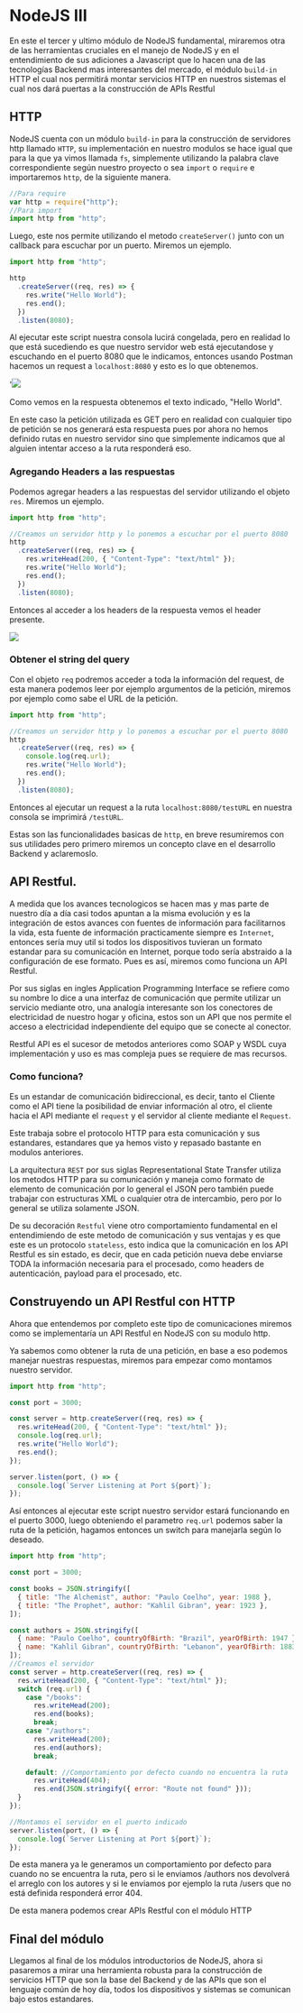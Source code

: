 # NodeJS III

En este el tercer y ultimo módulo de NodeJS fundamental, miraremos otra de las herramientas cruciales en el manejo de NodeJS y en el entendimiento de sus adiciones a Javascript que lo hacen una de las tecnologías Backend mas interesantes del mercado, el módulo `build-in` HTTP el cual nos permitirá montar servicios HTTP en nuestros sistemas el cual nos dará puertas a la construcción de APIs Restful

## HTTP

NodeJS cuenta con un módulo `build-in` para la construcción de servidores http llamado `HTTP`, su implementación en nuestro modulos se hace igual que para la que ya vimos llamada `fs`, simplemente utilizando la palabra clave correspondiente según nuestro proyecto o sea `import` o `require` e importaremos `http`, de la siguiente manera.

```js
//Para require
var http = require("http");
//Para import
import http from "http";
```

Luego, este nos permite utilizando el metodo `createServer()` junto con un callback para escuchar por un puerto. Miremos un ejemplo.

```js
import http from "http";

http
  .createServer((req, res) => {
    res.write("Hello World");
    res.end();
  })
  .listen(8080);
```

Al ejecutar este script nuestra consola lucirá congelada, pero en realidad lo que está sucediendo es que nuestro servidor web está ejecutandose y escuchando en el puerto 8080 que le indicamos, entonces usando Postman hacemos un request a `localhost:8080` y esto es lo que obtenemos.

'![](./resources/FirstServer.png)

Como vemos en la respuesta obtenemos el texto indicado, "Hello World".

En este caso la petición utilizada es GET pero en realidad con cualquier tipo de petición se nos generará esta respuesta pues por ahora no hemos definido rutas en nuestro servidor sino que simplemente indicamos que al alguien intentar acceso a la ruta responderá eso.

### Agregando Headers a las respuestas

Podemos agregar headers a las respuestas del servidor utilizando el objeto `res`. Miremos un ejemplo.

```js
import http from "http";

//Creamos un servidor http y lo ponemos a escuchar por el puerto 8080
http
  .createServer((req, res) => {
    res.writeHead(200, { "Content-Type": "text/html" });
    res.write("Hello World");
    res.end();
  })
  .listen(8080);
```

Entonces al acceder a los headers de la respuesta vemos el header presente.

![](./resources/Headers.png)

### Obtener el string del query

Con el objeto `req` podremos acceder a toda la información del request, de esta manera podemos leer por ejemplo argumentos de la petición, miremos por ejemplo como sabe el URL de la petición.

```js
import http from "http";

//Creamos un servidor http y lo ponemos a escuchar por el puerto 8080
http
  .createServer((req, res) => {
    console.log(req.url);
    res.write("Hello World");
    res.end();
  })
  .listen(8080);
```

Entonces al ejecutar un request a la ruta `localhost:8080/testURL` en nuestra consola se imprimirá `/testURL`.

Estas son las funcionalidades basicas de `http`, en breve resumiremos con sus utilidades pero primero miremos un concepto clave en el desarrollo Backend y aclaremoslo.

## API Restful.

A medida que los avances tecnologicos se hacen mas y mas parte de nuestro día a día casi todos apuntan a la misma evolución y es la integración de estos avances con fuentes de información para facilitarnos la vida, esta fuente de información practicamente siempre es `Internet`, entonces sería muy util si todos los dispositivos tuvieran un formato estandar para su comunicación en Internet, porque todo sería abstraido a la configuración de ese formato. Pues es así, miremos como funciona un API Restful.

Por sus siglas en ingles Application Programming Interface se refiere como su nombre lo dice a una interfaz de comunicación que permite utilizar un servicio mediante otro, una analogía interesante son los conectores de electricidad de nuestro hogar y oficina, estos son un API que nos permite el acceso a electricidad independiente del equipo que se conecte al conector.

Restful API es el sucesor de metodos anteriores como SOAP y WSDL cuya implementación y uso es mas compleja pues se requiere de mas recursos.

### Como funciona?

Es un estandar de comunicación bidireccional, es decir, tanto el Cliente como el API tiene la posibilidad de enviar información al otro, el cliente hacia el API mediante el `request` y el servidor al cliente mediante el `Request`.

Este trabaja sobre el protocolo HTTP para esta comunicación y sus estandares, estandares que ya hemos visto y repasado bastante en modulos anteriores.

La arquitectura `REST` por sus siglas Representational State Transfer utiliza los metodos HTTP para su comunicación y maneja como formato de elemento de comunicación por lo general el JSON pero también puede trabajar con estructuras XML o cualquier otra de intercambio, pero por lo general se utiliza solamente JSON.

De su decoración `Restful` viene otro comportamiento fundamental en el entendimiendo de este metodo de comunicación y sus ventajas y es que este es un protocolo `stateless`, esto indica que la comunicación en los API Restful es sin estado, es decir, que en cada petición nueva debe enviarse TODA la información necesaria para el procesado, como headers de autenticación, payload para el procesado, etc.

## Construyendo un API Restful con HTTP

Ahora que entendemos por completo este tipo de comunicaciones miremos como se implementaría un API Restful en NodeJS con su modulo http.

Ya sabemos como obtener la ruta de una petición, en base a eso podemos manejar nuestras respuestas, miremos para empezar como montamos nuestro servidor.

```js
import http from "http";

const port = 3000;

const server = http.createServer((req, res) => {
  res.writeHead(200, { "Content-Type": "text/html" });
  console.log(req.url);
  res.write("Hello World");
  res.end();
});

server.listen(port, () => {
  console.log(`Server Listening at Port ${port}`);
});
```

Así entonces al ejecutar este script nuestro servidor estará funcionando en el puerto 3000, luego obteniendo el parametro `req.url` podemos saber la ruta de la petición, hagamos entonces un switch para manejarla según lo deseado.

```js
import http from "http";

const port = 3000;

const books = JSON.stringify([
  { title: "The Alchemist", author: "Paulo Coelho", year: 1988 },
  { title: "The Prophet", author: "Kahlil Gibran", year: 1923 },
]);

const authors = JSON.stringify([
  { name: "Paulo Coelho", countryOfBirth: "Brazil", yearOfBirth: 1947 },
  { name: "Kahlil Gibran", countryOfBirth: "Lebanon", yearOfBirth: 1883 },
]);
//Creamos el servidor
const server = http.createServer((req, res) => {
  res.writeHead(200, { "Content-Type": "text/html" });
  switch (req.url) {
    case "/books":
      res.writeHead(200);
      res.end(books);
      break;
    case "/authors":
      res.writeHead(200);
      res.end(authors);
      break;

    default: //Comportamiento por defecto cuando no encuentra la ruta
      res.writeHead(404);
      res.end(JSON.stringify({ error: "Route not found" }));
  }
});

//Montamos el servidor en el puerto indicado
server.listen(port, () => {
  console.log(`Server Listening at Port ${port}`);
});
```

De esta manera ya le generamos un comportamiento por defecto para cuando no se encuentra la ruta, pero si le enviamos /authors nos devolverá el arreglo con los autores y si le enviamos por ejemplo la ruta /users que no está definida responderá error 404.

De esta manera podemos crear APIs Restful con el módulo HTTP

## Final del módulo

Llegamos al final de los módulos introductorios de NodeJS, ahora si pasaremos a mirar una herramienta robusta para la construcción de servicios HTTP que son la base del Backend y de las APIs que son el lenguaje común de hoy día, todos los dispositivos y sistemas se comunican bajo estos estandares.
